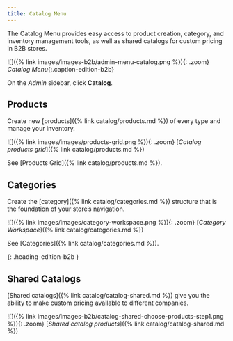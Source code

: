 ```yaml
---
title: Catalog Menu
---
```


The Catalog Menu provides easy access to product creation, category, and inventory management tools, as well as shared catalogs for custom pricing in B2B stores.

![]({% link images/images-b2b/admin-menu-catalog.png %}){: .zoom}
_Catalog Menu_{:.caption-edition-b2b}

On the _Admin_ sidebar, click **Catalog**.

## Products

Create new [products]({% link catalog/products.md %}) of every type and manage your inventory.

![]({% link images/images/products-grid.png %}){: .zoom}
[_Catalog products grid_]({% link catalog/products.md %})

See [Products Grid]({% link catalog/products.md %}).

## Categories

Create the [category]({% link catalog/categories.md %}) structure that is the foundation of your store’s navigation.

![]({% link images/images/category-workspace.png %}){: .zoom}
[_Category Workspace_]({% link catalog/categories.md %})

See [Categories]({% link catalog/categories.md %}).

{: .heading-edition-b2b }
## Shared Catalogs

[Shared catalogs]({% link catalog/catalog-shared.md %}) give you the ability to make custom pricing available to different companies.

![]({% link images/images-b2b/catalog-shared-choose-products-step1.png %}){: .zoom}
[_Shared catalog products_]({% link catalog/catalog-shared.md %})
